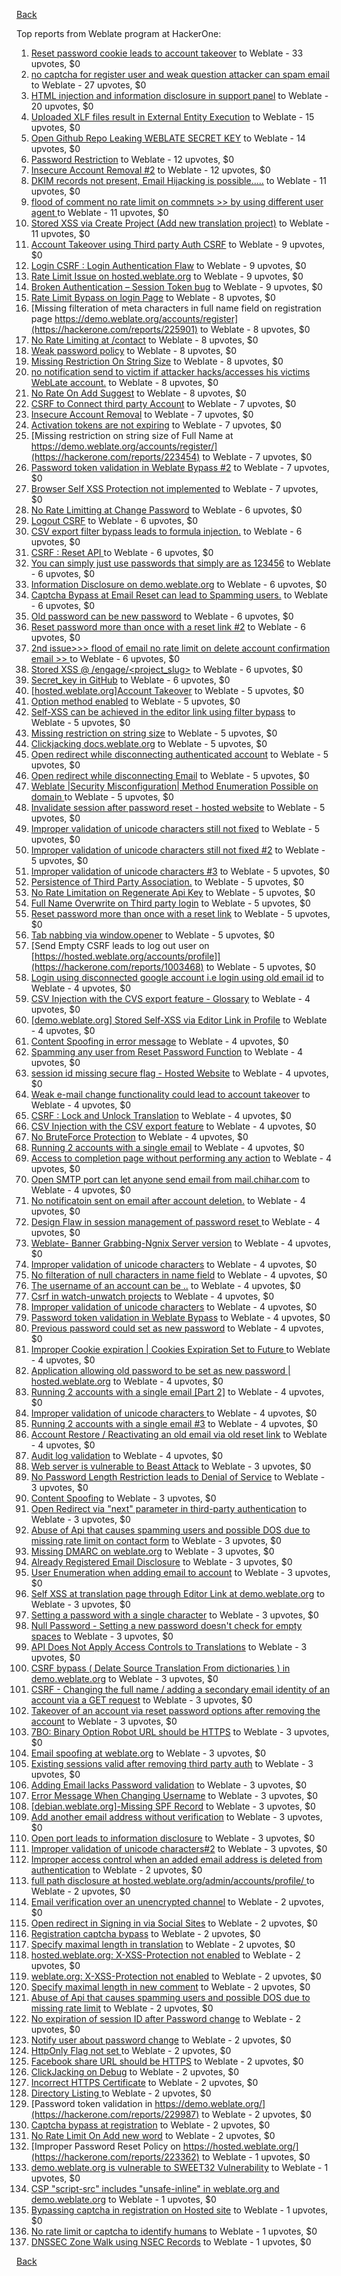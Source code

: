 [Back](../README.md)

Top reports from Weblate program at HackerOne:

1. [Reset password cookie leads to account takeover](https://hackerone.com/reports/1004536) to Weblate - 33 upvotes, $0
2. [no captcha for register user and weak question attacker can spam email](https://hackerone.com/reports/236398) to Weblate - 27 upvotes, $0
3. [HTML injection and information disclosure in support panel](https://hackerone.com/reports/634312) to Weblate - 20 upvotes, $0
4. [Uploaded XLF files result in External Entity Execution](https://hackerone.com/reports/232614) to Weblate - 15 upvotes, $0
5. [Open Github Repo Leaking WEBLATE SECRET KEY](https://hackerone.com/reports/942146) to Weblate - 14 upvotes, $0
6. [Password Restriction](https://hackerone.com/reports/229920) to Weblate - 12 upvotes, $0
7. [Insecure Account Removal #2](https://hackerone.com/reports/229532) to Weblate - 12 upvotes, $0
8. [DKIM records not present, Email Hijacking is possible.....](https://hackerone.com/reports/253926) to Weblate - 11 upvotes, $0
9. [flood of comment no rate  limit on commnets \>\>  by using different user agent ](https://hackerone.com/reports/404035) to Weblate - 11 upvotes, $0
10. [Stored XSS via Create Project (Add new translation project)](https://hackerone.com/reports/610219) to Weblate - 11 upvotes, $0
11. [Account Takeover using Third party Auth CSRF](https://hackerone.com/reports/225653) to Weblate - 9 upvotes, $0
12. [Login CSRF : Login Authentication Flaw](https://hackerone.com/reports/229528) to Weblate - 9 upvotes, $0
13. [Rate Limit Issue on hosted.weblate.org](https://hackerone.com/reports/229825) to Weblate - 9 upvotes, $0
14. [Broken Authentication – Session Token bug](https://hackerone.com/reports/400826) to Weblate - 9 upvotes, $0
15. [Rate Limit Bypass on login Page](https://hackerone.com/reports/224460) to Weblate - 8 upvotes, $0
16. [Missing filteration of meta characters in full name field on registration page https://demo.weblate.org/accounts/register](https://hackerone.com/reports/225901) to Weblate - 8 upvotes, $0
17. [No Rate Limiting at /contact](https://hackerone.com/reports/229511) to Weblate - 8 upvotes, $0
18. [Weak password policy](https://hackerone.com/reports/224572) to Weblate - 8 upvotes, $0
19. [Missing Restriction On String Size](https://hackerone.com/reports/257376) to Weblate - 8 upvotes, $0
20. [no notification send to victim if attacker hacks/accesses his victims WebLate account.](https://hackerone.com/reports/282772) to Weblate - 8 upvotes, $0
21. [No Rate On Add Suggest](https://hackerone.com/reports/481654) to Weblate - 8 upvotes, $0
22. [CSRF to Connect third party Account](https://hackerone.com/reports/225100) to Weblate - 7 upvotes, $0
23. [Insecure Account Removal](https://hackerone.com/reports/223355) to Weblate - 7 upvotes, $0
24. [Activation tokens are not expiring](https://hackerone.com/reports/223339) to Weblate - 7 upvotes, $0
25. [Missing restriction on string size of Full Name at https://demo.weblate.org/accounts/register/](https://hackerone.com/reports/223454) to Weblate - 7 upvotes, $0
26. [Password token validation in Weblate Bypass #2](https://hackerone.com/reports/244287) to Weblate - 7 upvotes, $0
27. [Browser Self XSS Protection not implemented](https://hackerone.com/reports/400781) to Weblate - 7 upvotes, $0
28. [No Rate Limitting at Change Password](https://hackerone.com/reports/223694) to Weblate - 6 upvotes, $0
29. [Logout CSRF](https://hackerone.com/reports/223329) to Weblate - 6 upvotes, $0
30. [CSV export filter bypass leads to formula injection.](https://hackerone.com/reports/223999) to Weblate - 6 upvotes, $0
31. [CSRF : Reset API ](https://hackerone.com/reports/223333) to Weblate - 6 upvotes, $0
32. [You can simply just use passwords that simply are as 123456](https://hackerone.com/reports/223374) to Weblate - 6 upvotes, $0
33. [Information Disclosure on demo.weblate.org](https://hackerone.com/reports/229620) to Weblate - 6 upvotes, $0
34. [Captcha Bypass at Email Reset can lead to Spamming users.](https://hackerone.com/reports/229541) to Weblate - 6 upvotes, $0
35. [Old password can be new password](https://hackerone.com/reports/229577) to Weblate - 6 upvotes, $0
36. [Reset password more than once with a reset link #2](https://hackerone.com/reports/245450) to Weblate - 6 upvotes, $0
37. [2nd issue\>\>\> flood of email  no rate limit on delete account confirmation email \>\> ](https://hackerone.com/reports/404713) to Weblate - 6 upvotes, $0
38. [Stored XSS @ /engage/\<project_slug\>](https://hackerone.com/reports/472391) to Weblate - 6 upvotes, $0
39. [Secret_key in GitHub](https://hackerone.com/reports/926093) to Weblate - 6 upvotes, $0
40. [[hosted.weblate.org]Account Takeover](https://hackerone.com/reports/223637) to Weblate - 5 upvotes, $0
41. [Option method enabled](https://hackerone.com/reports/230194) to Weblate - 5 upvotes, $0
42. [Self-XSS can be achieved in the editor link using filter bypass](https://hackerone.com/reports/229735) to Weblate - 5 upvotes, $0
43. [Missing restriction on string size](https://hackerone.com/reports/229796) to Weblate - 5 upvotes, $0
44. [Clickjacking docs.weblate.org](https://hackerone.com/reports/223391) to Weblate - 5 upvotes, $0
45. [Open redirect while disconnecting authenticated account](https://hackerone.com/reports/224317) to Weblate - 5 upvotes, $0
46. [Open redirect while disconnecting Email](https://hackerone.com/reports/238117) to Weblate - 5 upvotes, $0
47. [Weblate |Security Misconfiguration| Method Enumeration Possible on domain ](https://hackerone.com/reports/230648) to Weblate - 5 upvotes, $0
48. [Invalidate session after password reset - hosted website](https://hackerone.com/reports/224362) to Weblate - 5 upvotes, $0
49. [Improper validation of unicode characters still not fixed](https://hackerone.com/reports/241596) to Weblate - 5 upvotes, $0
50. [Improper validation of unicode characters still not fixed #2](https://hackerone.com/reports/243611) to Weblate - 5 upvotes, $0
51. [Improper validation of unicode characters #3](https://hackerone.com/reports/243635) to Weblate - 5 upvotes, $0
52. [Persistence of Third Party Association.](https://hackerone.com/reports/241623) to Weblate - 5 upvotes, $0
53. [No Rate Limitation on Regenerate Api Key](https://hackerone.com/reports/243619) to Weblate - 5 upvotes, $0
54. [Full Name Overwrite on Third party login](https://hackerone.com/reports/241598) to Weblate - 5 upvotes, $0
55. [Reset password more than once with a reset link](https://hackerone.com/reports/243594) to Weblate - 5 upvotes, $0
56. [Tab nabbing via window.opener](https://hackerone.com/reports/403891) to Weblate - 5 upvotes, $0
57. [Send Empty CSRF leads to log out user on [https://hosted.weblate.org/accounts/profile]](https://hackerone.com/reports/1003468) to Weblate - 5 upvotes, $0
58. [Login using disconnected google account i.e login using old email id](https://hackerone.com/reports/223427) to Weblate - 4 upvotes, $0
59. [CSV Injection with the CVS export feature - Glossary](https://hackerone.com/reports/224291) to Weblate - 4 upvotes, $0
60. [[demo.weblate.org] Stored Self-XSS via Editor Link in Profile](https://hackerone.com/reports/223331) to Weblate - 4 upvotes, $0
61. [Content Spoofing in error message](https://hackerone.com/reports/223456) to Weblate - 4 upvotes, $0
62. [Spamming any user from Reset Password Function](https://hackerone.com/reports/223525) to Weblate - 4 upvotes, $0
63. [session id missing secure flag - Hosted Website](https://hackerone.com/reports/224379) to Weblate - 4 upvotes, $0
64. [Weak e-mail change functionality could lead to account takeover](https://hackerone.com/reports/223461) to Weblate - 4 upvotes, $0
65. [CSRF : Lock and Unlock Translation](https://hackerone.com/reports/223345) to Weblate - 4 upvotes, $0
66. [CSV Injection with the CSV export feature](https://hackerone.com/reports/223344) to Weblate - 4 upvotes, $0
67. [No BruteForce Protection](https://hackerone.com/reports/223337) to Weblate - 4 upvotes, $0
68. [Running 2 accounts with a single email](https://hackerone.com/reports/224072) to Weblate - 4 upvotes, $0
69. [Access to completion page without performing any action](https://hackerone.com/reports/223846) to Weblate - 4 upvotes, $0
70. [Open SMTP port can let anyone send email from mail.chihar.com](https://hackerone.com/reports/223435) to Weblate - 4 upvotes, $0
71. [No notificatoin sent on email after account deletion.](https://hackerone.com/reports/229909) to Weblate - 4 upvotes, $0
72. [Design Flaw in session management of password reset ](https://hackerone.com/reports/229417) to Weblate - 4 upvotes, $0
73. [Weblate- Banner Grabbing-Ngnix Server version](https://hackerone.com/reports/230633) to Weblate - 4 upvotes, $0
74. [Improper validation of unicode characters](https://hackerone.com/reports/229483) to Weblate - 4 upvotes, $0
75. [No filteration of null characters in name field](https://hackerone.com/reports/242945) to Weblate - 4 upvotes, $0
76. [The username of an account can be ..](https://hackerone.com/reports/243609) to Weblate - 4 upvotes, $0
77. [Csrf in watch-unwatch projects](https://hackerone.com/reports/229405) to Weblate - 4 upvotes, $0
78. [Improper validation of unicode characters](https://hackerone.com/reports/242171) to Weblate - 4 upvotes, $0
79. [Password token validation in Weblate Bypass](https://hackerone.com/reports/243842) to Weblate - 4 upvotes, $0
80. [Previous password could set as new password](https://hackerone.com/reports/243616) to Weblate - 4 upvotes, $0
81. [Improper Cookie expiration | Cookies Expiration Set to Future ](https://hackerone.com/reports/232306) to Weblate - 4 upvotes, $0
82. [ Application allowing old password to be set as new password | hosted.weblate.org](https://hackerone.com/reports/264934) to Weblate - 4 upvotes, $0
83. [Running 2 accounts with a single email [Part 2]](https://hackerone.com/reports/241608) to Weblate - 4 upvotes, $0
84. [Improper validation of unicode characters ](https://hackerone.com/reports/278718) to Weblate - 4 upvotes, $0
85. [Running 2 accounts with a single email #3](https://hackerone.com/reports/245304) to Weblate - 4 upvotes, $0
86. [ Account Restore / Reactivating an old email via old reset link](https://hackerone.com/reports/275303) to Weblate - 4 upvotes, $0
87. [Audit log validation](https://hackerone.com/reports/296632) to Weblate - 4 upvotes, $0
88. [Web server is vulnerable to Beast Attack](https://hackerone.com/reports/223350) to Weblate - 3 upvotes, $0
89. [No Password Length Restriction leads to Denial of Service](https://hackerone.com/reports/223854) to Weblate - 3 upvotes, $0
90. [Content Spoofing](https://hackerone.com/reports/223630) to Weblate - 3 upvotes, $0
91. [Open Redirect via "next" parameter in third-party authentication](https://hackerone.com/reports/223326) to Weblate - 3 upvotes, $0
92. [Abuse of Api that causes spamming users and possible DOS due to missing rate limit on contact form](https://hackerone.com/reports/223542) to Weblate - 3 upvotes, $0
93. [Missing DMARC on weblate.org](https://hackerone.com/reports/223545) to Weblate - 3 upvotes, $0
94. [Already Registered Email Disclosure](https://hackerone.com/reports/223343) to Weblate - 3 upvotes, $0
95. [User Enumeration when adding email to account](https://hackerone.com/reports/223531) to Weblate - 3 upvotes, $0
96. [Self XSS at translation page through Editor Link at demo.weblate.org](https://hackerone.com/reports/223692) to Weblate - 3 upvotes, $0
97. [Setting a password with a single character](https://hackerone.com/reports/223851) to Weblate - 3 upvotes, $0
98. [Null Password - Setting a new password doesn't check for empty spaces](https://hackerone.com/reports/223618) to Weblate - 3 upvotes, $0
99. [API Does Not Apply Access Controls to Translations](https://hackerone.com/reports/232994) to Weblate - 3 upvotes, $0
100. [CSRF bypass ( Delate Source Translation From dictionaries ) in demo.weblate.org](https://hackerone.com/reports/230863) to Weblate - 3 upvotes, $0
101. [CSRF - Changing the full name / adding a secondary email identity of an account via a GET request](https://hackerone.com/reports/223367) to Weblate - 3 upvotes, $0
102. [Takeover of an account via reset password options after removing the account](https://hackerone.com/reports/230076) to Weblate - 3 upvotes, $0
103. [7BO: Binary Option Robot URL should be HTTPS](https://hackerone.com/reports/225722) to Weblate - 3 upvotes, $0
104. [Email spoofing at weblate.org](https://hackerone.com/reports/224186) to Weblate - 3 upvotes, $0
105. [Existing sessions valid after removing third party auth](https://hackerone.com/reports/223475) to Weblate - 3 upvotes, $0
106. [Adding Email lacks Password validation](https://hackerone.com/reports/229869) to Weblate - 3 upvotes, $0
107. [Error Message When Changing Username](https://hackerone.com/reports/243664) to Weblate - 3 upvotes, $0
108. [[debian.weblate.org]-Missing SPF Record](https://hackerone.com/reports/245518) to Weblate - 3 upvotes, $0
109. [Add another email address without verification](https://hackerone.com/reports/265987) to Weblate - 3 upvotes, $0
110. [Open port leads to information disclosure](https://hackerone.com/reports/223421) to Weblate - 3 upvotes, $0
111. [Improper validation of unicode characters#2](https://hackerone.com/reports/279945) to Weblate - 3 upvotes, $0
112. [Improper access control when an added email address is deleted from authentication](https://hackerone.com/reports/223434) to Weblate - 2 upvotes, $0
113. [full path disclosure at hosted.weblate.org/admin/accounts/profile/ ](https://hackerone.com/reports/225495) to Weblate - 2 upvotes, $0
114. [Email verification over an unencrypted channel](https://hackerone.com/reports/224287) to Weblate - 2 upvotes, $0
115. [Open redirect in Signing in via Social Sites](https://hackerone.com/reports/223718) to Weblate - 2 upvotes, $0
116. [Registration captcha bypass](https://hackerone.com/reports/223324) to Weblate - 2 upvotes, $0
117. [Specify maximal length in translation](https://hackerone.com/reports/224015) to Weblate - 2 upvotes, $0
118. [hosted.weblate.org: X-XSS-Protection not enabled](https://hackerone.com/reports/223396) to Weblate - 2 upvotes, $0
119. [weblate.org: X-XSS-Protection not enabled](https://hackerone.com/reports/223723) to Weblate - 2 upvotes, $0
120. [Specify maximal length in new comment](https://hackerone.com/reports/223931) to Weblate - 2 upvotes, $0
121. [Abuse of Api that causes spamming users and possible DOS due to missing rate limit](https://hackerone.com/reports/223557) to Weblate - 2 upvotes, $0
122. [No expiration of session ID after Password change](https://hackerone.com/reports/223327) to Weblate - 2 upvotes, $0
123. [Notify user about password change](https://hackerone.com/reports/223609) to Weblate - 2 upvotes, $0
124. [HttpOnly Flag not set ](https://hackerone.com/reports/224006) to Weblate - 2 upvotes, $0
125. [Facebook share URL should be HTTPS](https://hackerone.com/reports/225769) to Weblate - 2 upvotes, $0
126. [ClickJacking on Debug](https://hackerone.com/reports/225555) to Weblate - 2 upvotes, $0
127. [Incorrect HTTPS Certificate](https://hackerone.com/reports/225540) to Weblate - 2 upvotes, $0
128. [Directory Listing ](https://hackerone.com/reports/223384) to Weblate - 2 upvotes, $0
129. [Password token validation in https://demo.weblate.org/](https://hackerone.com/reports/229987) to Weblate - 2 upvotes, $0
130. [Captcha bypass at registration](https://hackerone.com/reports/229584) to Weblate - 2 upvotes, $0
131. [No Rate Limit  On Add new word](https://hackerone.com/reports/479021) to Weblate - 2 upvotes, $0
132. [Improper Password Reset Policy on https://hosted.weblate.org/](https://hackerone.com/reports/223362) to Weblate - 1 upvotes, $0
133. [demo.weblate.org is vulnerable to SWEET32 Vulnerability](https://hackerone.com/reports/223653) to Weblate - 1 upvotes, $0
134. [CSP "script-src" includes "unsafe-inline" in weblate.org and demo.weblate.org](https://hackerone.com/reports/231062) to Weblate - 1 upvotes, $0
135. [Bypassing captcha in registration on Hosted site](https://hackerone.com/reports/224342) to Weblate - 1 upvotes, $0
136. [No rate limit or captcha to identify humans](https://hackerone.com/reports/257384) to Weblate - 1 upvotes, $0
137. [DNSSEC Zone Walk using NSEC Records](https://hackerone.com/reports/228471) to Weblate - 1 upvotes, $0


[Back](../README.md)